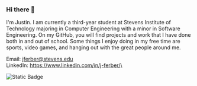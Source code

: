 
### Hi there 👋

I'm Justin. I am currently a third-year student at Stevens Institute of Technology majoring in Computer Engineering with a minor in Software Engineering. On my GitHub, you will find projects and work that I have done both in and out of school. Some things I enjoy doing in my free time are sports, video games, and hanging out with the great people around me.

Email: <jferber@stevens.edu>  
LinkedIn: <https://www.linkedin.com/in/j-ferber/>\

![Static Badge](https://img.shields.io/badge/Portfolio-blue?style=for-the-badge&link=https%3A%2F%2Fjferber.netlify.app%2F)

<!--
**j-ferber/j-ferber** is a ✨ _special_ ✨ repository because its `README.md` (this file) appears on your GitHub profile.

Here are some ideas to get you started:

- 🔭 I’m currently working on ...
- 🌱 I’m currently learning ...
- 👯 I’m looking to collaborate on ...
- 🤔 I’m looking for help with ...
- 💬 Ask me about ...
- 📫 How to reach me: ...
- 😄 Pronouns: ...
- ⚡ Fun fact: ...
-->

